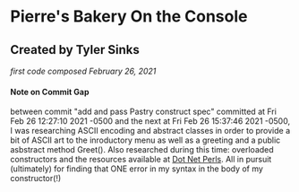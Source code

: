 # Pierre's Bakery On the Console

## Created by Tyler Sinks
_first code composed February 26, 2021_

#### Note on Commit Gap
between commit "add and pass Pastry construct spec" committed at Fri Feb 26 12:27:10 2021 -0500 and the next at Fri Feb 26 15:37:46 2021 -0500, I was researching ASCII encoding and abstract classes in order to provide a bit of ASCII art to the inroductory menu as well as a greeting and a public asbstract method Greet(). Also researched during this time: overloaded constructors and the resources available at [Dot Net Perls](https://www.dotnetperls.com/). All in pursuit (ultimately) for finding that ONE error in my syntax in the body of my constructor(!)